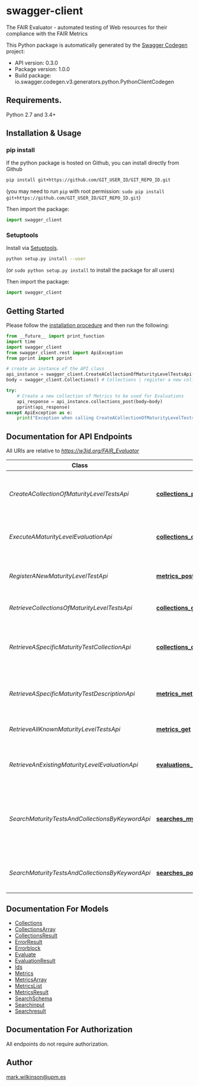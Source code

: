 # swagger-client
The FAIR Evaluator - automated testing of Web resources for their compliance with the FAIR Metrics

This Python package is automatically generated by the [Swagger Codegen](https://github.com/swagger-api/swagger-codegen) project:

- API version: 0.3.0
- Package version: 1.0.0
- Build package: io.swagger.codegen.v3.generators.python.PythonClientCodegen

## Requirements.

Python 2.7 and 3.4+

## Installation & Usage
### pip install

If the python package is hosted on Github, you can install directly from Github

```sh
pip install git+https://github.com/GIT_USER_ID/GIT_REPO_ID.git
```
(you may need to run `pip` with root permission: `sudo pip install git+https://github.com/GIT_USER_ID/GIT_REPO_ID.git`)

Then import the package:
```python
import swagger_client 
```

### Setuptools

Install via [Setuptools](http://pypi.python.org/pypi/setuptools).

```sh
python setup.py install --user
```
(or `sudo python setup.py install` to install the package for all users)

Then import the package:
```python
import swagger_client
```

## Getting Started

Please follow the [installation procedure](#installation--usage) and then run the following:

```python
from __future__ import print_function
import time
import swagger_client
from swagger_client.rest import ApiException
from pprint import pprint

# create an instance of the API class
api_instance = swagger_client.CreateACollectionOfMaturityLevelTestsApi(swagger_client.ApiClient(configuration))
body = swagger_client.Collections() # Collections | register a new collection of FAIR Metrics (optional)

try:
    # Create a new collection of Metrics to be used for Evaluations
    api_response = api_instance.collections_post(body=body)
    pprint(api_response)
except ApiException as e:
    print("Exception when calling CreateACollectionOfMaturityLevelTestsApi->collections_post: %s\n" % e)
```

## Documentation for API Endpoints

All URIs are relative to *https://w3id.org/FAIR_Evaluator*

Class | Method | HTTP request | Description
------------ | ------------- | ------------- | -------------
*CreateACollectionOfMaturityLevelTestsApi* | [**collections_post**](docs/CreateACollectionOfMaturityLevelTestsApi.md#collections_post) | **POST** /collections | Create a new collection of Metrics to be used for Evaluations
*ExecuteAMaturityLevelEvaluationApi* | [**collections_collectionid_evaluate_post**](docs/ExecuteAMaturityLevelEvaluationApi.md#collections_collectionid_evaluate_post) | **POST** /collections/{collectionid}/evaluate | to register a new metric, send the smartURL to this endpiint
*RegisterANewMaturityLevelTestApi* | [**metrics_post**](docs/RegisterANewMaturityLevelTestApi.md#metrics_post) | **POST** /metrics | To register a new test, send the smartURL to this endpiint
*RetrieveCollectionsOfMaturityLevelTestsApi* | [**collections_get**](docs/RetrieveCollectionsOfMaturityLevelTestsApi.md#collections_get) | **GET** /collections | Retrieve all Metric Collections
*RetrieveASpecificMaturityTestCollectionApi* | [**collections_collectionid_get**](docs/RetrieveASpecificMaturityTestCollectionApi.md#collections_collectionid_get) | **GET** /collections/{collectionid} | Retrieve FAIR Metrics Collections by their Evaluator-id.
*RetrieveASpecificMaturityTestDescriptionApi* | [**metrics_metricid_get**](docs/RetrieveASpecificMaturityTestDescriptionApi.md#metrics_metricid_get) | **GET** /metrics/{metricid} | Retrieve FAIR Tests by their Evaluator-id.
*RetrieveAllKnownMaturityLevelTestsApi* | [**metrics_get**](docs/RetrieveAllKnownMaturityLevelTestsApi.md#metrics_get) | **GET** /metrics | Retrieve all FAIR Maturity Level Tests
*RetrieveAnExistingMaturityLevelEvaluationApi* | [**evaluations_evaluationid_result_get**](docs/RetrieveAnExistingMaturityLevelEvaluationApi.md#evaluations_evaluationid_result_get) | **GET** /evaluations/{evaluationid}/result | Retrieve the result of an existing FAIR Evaluation
*SearchMaturityTestsAndCollectionsByKeywordApi* | [**searches_myid_post**](docs/SearchMaturityTestsAndCollectionsByKeywordApi.md#searches_myid_post) | **POST** /searches/{myid} | Execute a search over Maturity Indicator Test descriptions and Collection descriptions
*SearchMaturityTestsAndCollectionsByKeywordApi* | [**searches_post**](docs/SearchMaturityTestsAndCollectionsByKeywordApi.md#searches_post) | **POST** /searches | Create a new search URI to POST your search terms

## Documentation For Models

 - [Collections](docs/Collections.md)
 - [CollectionsArray](docs/CollectionsArray.md)
 - [CollectionsResult](docs/CollectionsResult.md)
 - [ErrorResult](docs/ErrorResult.md)
 - [Errorblock](docs/Errorblock.md)
 - [Evaluate](docs/Evaluate.md)
 - [EvaluationResult](docs/EvaluationResult.md)
 - [Ids](docs/Ids.md)
 - [Metrics](docs/Metrics.md)
 - [MetricsArray](docs/MetricsArray.md)
 - [MetricsList](docs/MetricsList.md)
 - [MetricsResult](docs/MetricsResult.md)
 - [SearchSchema](docs/SearchSchema.md)
 - [Searchinput](docs/Searchinput.md)
 - [Searchresult](docs/Searchresult.md)

## Documentation For Authorization

 All endpoints do not require authorization.


## Author

mark.wilkinson@upm.es
